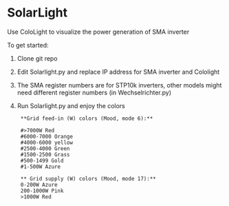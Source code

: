 # SolarLight
Use ColoLight to visualize the power generation of SMA inverter 



To get started:

1) Clone git repo
2) Edit Solarlight.py and replace IP address for SMA inverter and Cololight
3) The SMA register numbers are for STP10k inverters, other models might need different register numbers (in Wechselrichter.py)
4) Run Solarlight.py and enjoy the colors



        **Grid feed-in (W) colors (Mood, mode 6):**
        
        #>7000W Red
        #6000-7000 Orange
        #4000-6000 yellow
        #2500-4000 Green
        #1500-2500 Grass       
        #500-1499 Gold
        #1-500W Azure
        
        ** Grid supply (W) colors (Mood, mode 17):**
        0-200W Azure
        200-1000W Pink
        >1000W Red
        
        
        
        
